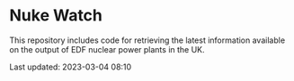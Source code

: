 # Nuke Watch

This repository includes code for retrieving the latest information available on the output of EDF nuclear power plants in the UK.

Last updated: 2023-03-04 08:10